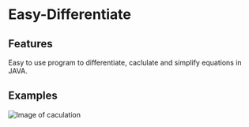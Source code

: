 # Easy-Differentiate

## Features
 Easy to use program to differentiate, caclulate and simplify equations in JAVA. 
 
## Examples
 
![Image of caculation](https://i.gyazo.com/d16d321f344d4f942c1961a52498ff0f.png)
